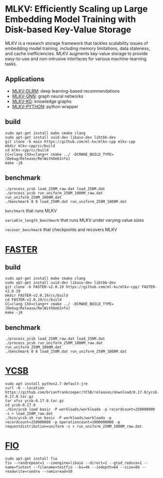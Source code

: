 # MLKV: Efficiently Scaling up Large Embedding Model Training with Disk-based Key-Value Storage
MLKV is a research storage framework that tackles scalability issues of embedding model training, including memory limitations, data staleness, and cache inefficiencies.
MLKV augments key-value storage to provide easy-to-use and non-intrusive interfaces for various machine-learning tasks.

## Applications
* [MLKV-DLRM](https://github.com/ml-kv/mlkv-dlrm): deep learning-based recommendations
* [MLKV-GNN](https://github.com/ml-kv/mlkv-gnn): graph neural networks
* [MLKV-KG](https://github.com/ml-kv/mlkv-kg): knowledge graphs
* [MLKV-PYTHON](https://github.com/ml-kv/mlkv-gnn/blob/dgl-mlkv/python/dgl/storages/mlkv.py): python wrapper

## build
```
sudo apt-get install make cmake clang
sudo apt-get install uuid-dev libaio-dev libtbb-dev
git clone -b main https://github.com/ml-kv/mlkv-cpp mlkv-cpp
mkdir mlkv-cpp/cc/build
cd mlkv-cpp/cc/build
CC=clang CXX=clang++ cmake ../ -DCMAKE_BUILD_TYPE=[Debug/Release/RelWithDebInfo]
make -j8
```
## benchmark
```
./process_ycsb load_250M_raw.dat load_250M.dat
./process_ycsb run_uniform_250M_1000M_raw.dat run_uniform_250M_1000M.dat
./benchmark 0 8 load_250M.dat run_uniform_250M_1000M.dat
```
`benchmark` that runs MLKV

`variable_length_benchmark` that runs MLKV under varying value sizes

`recover_benchmark` that checkpoints and recovers MLKV

# [FASTER](https://github.com/microsoft/FASTER)
## build
```
sudo apt-get install make cmake clang
sudo apt-get install uuid-dev libaio-dev libtbb-dev
git clone -b FASTER-v2.0.19 https://github.com/ml-kv/mlkv-cpp/ FASTER-v2.0.19
mkdir FASTER-v2.0.19/cc/build
cd FASTER-v2.0.19/cc/build
CC=clang CXX=clang++ cmake ../ -DCMAKE_BUILD_TYPE=[Debug/Release/RelWithDebInfo]
make -j8
```
## benchmark
```
./process_ycsb load_250M_raw.dat load_250M.dat
./process_ycsb run_uniform_250M_1000M_raw.dat run_uniform_250M_1000M.dat
./benchmark 0 8 load_250M.dat run_uniform_250M_1000M.dat
```

# [YCSB](https://github.com/brianfrankcooper/YCSB)
```
sudo apt install python2.7 default-jre
curl -O --location https://github.com/brianfrankcooper/YCSB/releases/download/0.17.0/ycsb-0.17.0.tar.gz
tar xfvz ycsb-0.17.0.tar.gz
cd ycsb-0.17.0
./bin/ycsb load basic -P workloads/workloada -p recordcount=250000000 -s > load_250M_raw.dat
./bin/ycsb.sh run basic -P workloads/workloada -p recordcount=250000000 -p operationcount=1000000000 -p requestdistribution=uniform -s > run_uniform_250M_1000M_raw.dat
```

# [FIO](https://github.com/axboe/fio)
```
sudo apt-get install fio
fio --randrepeat=1 --ioengine=libaio --direct=1 --gtod_reduce=1 --name=fiotest --filename=testfio --bs=4k --iodepth=64 --size=8G --readwrite=randrw --rwmixread=50
```
